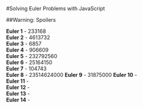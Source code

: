 #Solving Euler Problems with JavaScript

##Warning: Spoilers

**Euler 1**  - 233168  
**Euler 2**  - 4613732  
**Euler 3**  - 6857  
**Euler 4**  - 906609  
**Euler 5**  - 232792560  
**Euler 6**  - 25164150  
**Euler 7**  - 104743  
**Euler 8**  - 23514624000
**Euler 9**  - 31875000 
**Euler 10** -  
**Euler 11** -  
**Euler 12** -  
**Euler 13** -  
**Euler 14** -  
